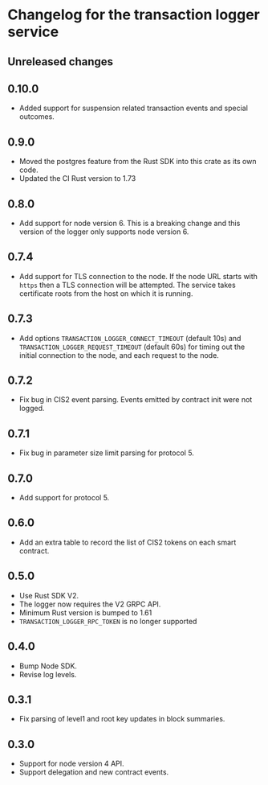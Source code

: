 # Changelog for the transaction logger service

## Unreleased changes

## 0.10.0

- Added support for suspension related transaction events and special outcomes.

## 0.9.0

- Moved the postgres feature from the Rust SDK into this crate as its own code.
- Updated the CI Rust version to 1.73

## 0.8.0

- Add support for node version 6. This is a breaking change and this version
  of the logger only supports node version 6.

## 0.7.4

- Add support for TLS connection to the node. If the node URL starts with
  `https` then a TLS connection will be attempted. The service takes certificate
  roots from the host on which it is running.

## 0.7.3

- Add options `TRANSACTION_LOGGER_CONNECT_TIMEOUT` (default 10s) and
  `TRANSACTION_LOGGER_REQUEST_TIMEOUT` (default 60s) for timing out the initial
  connection to the node, and each request to the node.

## 0.7.2

- Fix bug in CIS2 event parsing. Events emitted by contract init were not
  logged.

## 0.7.1

- Fix bug in parameter size limit parsing for protocol 5.

## 0.7.0

- Add support for protocol 5.

## 0.6.0

- Add an extra table to record the list of CIS2 tokens on each smart contract.

## 0.5.0

- Use Rust SDK V2.
- The logger now requires the V2 GRPC API.
- Minimum Rust version is bumped to 1.61
- `TRANSACTION_LOGGER_RPC_TOKEN` is no longer supported

## 0.4.0

- Bump Node SDK.
- Revise log levels.

## 0.3.1

- Fix parsing of level1 and root key updates in block summaries.

## 0.3.0
- Support for node version 4 API.
- Support delegation and new contract events.

